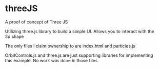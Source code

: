 # threeJS
A proof of concept of Three JS 

Utilizing three.js library to build a simple UI. Allows you to interact with the 3d shape 

The only files I claim ownership to are index.html and particles.js

OrbitControls.js and three.js are just supporting libraries for implementing this example. No work was done in those files.
